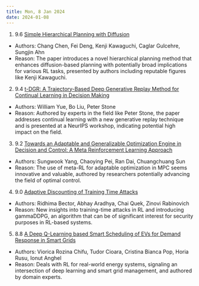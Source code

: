 ```yaml
---
title: Mon, 8 Jan 2024
date: 2024-01-08
---
```

1. 9.6 [Simple Hierarchical Planning with Diffusion](https://arxiv.org/abs/2401.02644)
* Authors: Chang Chen, Fei Deng, Kenji Kawaguchi, Caglar Gulcehre, Sungjin Ahn
* Reason: The paper introduces a novel hierarchical planning method that enhances diffusion-based planning with potentially broad implications for various RL tasks, presented by authors including reputable figures like Kenji Kawaguchi.

2. 9.4 [t-DGR: A Trajectory-Based Deep Generative Replay Method for Continual Learning in Decision Making](https://arxiv.org/abs/2401.02576)
* Authors: William Yue, Bo Liu, Peter Stone
* Reason: Authored by experts in the field like Peter Stone, the paper addresses continual learning with a new generative replay technique and is presented at a NeurIPS workshop, indicating potential high impact on the field.

3. 9.2 [Towards an Adaptable and Generalizable Optimization Engine in Decision and Control: A Meta Reinforcement Learning Approach](https://arxiv.org/abs/2401.02508)
* Authors: Sungwook Yang, Chaoying Pei, Ran Dai, Chuangchuang Sun
* Reason: The use of meta-RL for adaptable optimization in MPC seems innovative and valuable, authored by researchers potentially advancing the field of optimal control.

4. 9.0 [Adaptive Discounting of Training Time Attacks](https://arxiv.org/abs/2401.02652)
* Authors: Ridhima Bector, Abhay Aradhya, Chai Quek, Zinovi Rabinovich
* Reason: New insights into training-time attacks in RL and introducing gammaDDPG, an algorithm that can be of significant interest for security purposes in RL-based systems.

5. 8.8 [A Deep Q-Learning based Smart Scheduling of EVs for Demand Response in Smart Grids](https://arxiv.org/abs/2401.02653)
* Authors: Viorica Rozina Chifu, Tudor Cioara, Cristina Bianca Pop, Horia Rusu, Ionut Anghel
* Reason: Deals with RL for real-world energy systems, signaling an intersection of deep learning and smart grid management, and authored by domain experts.

